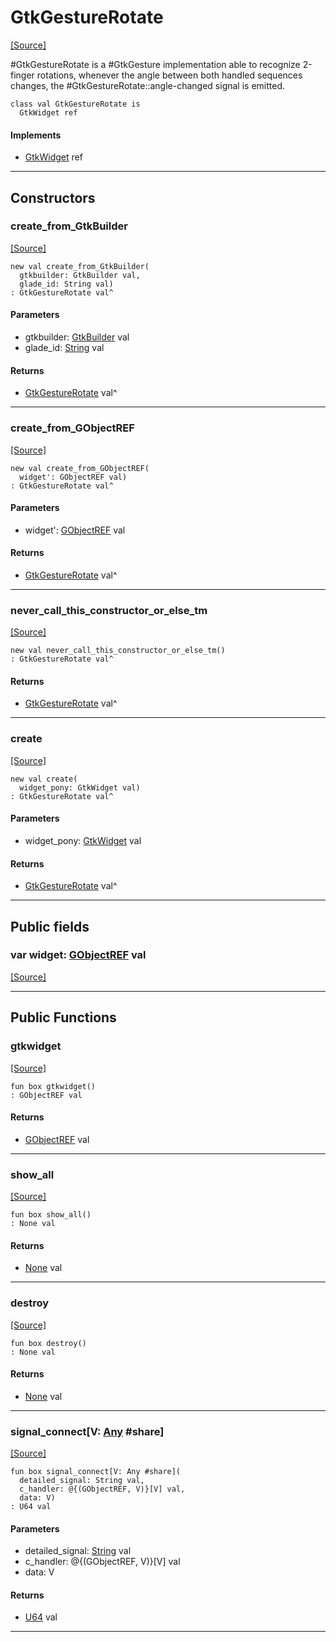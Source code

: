 # GtkGestureRotate
<span class="source-link">[[Source]](src/gtk3/GtkGestureRotate.md#L6)</span>

#GtkGestureRotate is a #GtkGesture implementation able to recognize
2-finger rotations, whenever the angle between both handled sequences
changes, the #GtkGestureRotate::angle-changed signal is emitted.


```pony
class val GtkGestureRotate is
  GtkWidget ref
```

#### Implements

* [GtkWidget](gtk3-GtkWidget.md) ref

---

## Constructors

### create_from_GtkBuilder
<span class="source-link">[[Source]](src/gtk3/GtkGestureRotate.md#L16)</span>


```pony
new val create_from_GtkBuilder(
  gtkbuilder: GtkBuilder val,
  glade_id: String val)
: GtkGestureRotate val^
```
#### Parameters

*   gtkbuilder: [GtkBuilder](gtk3-GtkBuilder.md) val
*   glade_id: [String](builtin-String.md) val

#### Returns

* [GtkGestureRotate](gtk3-GtkGestureRotate.md) val^

---

### create_from_GObjectREF
<span class="source-link">[[Source]](src/gtk3/GtkGestureRotate.md#L19)</span>


```pony
new val create_from_GObjectREF(
  widget': GObjectREF val)
: GtkGestureRotate val^
```
#### Parameters

*   widget': [GObjectREF](minimal-browser-..-gobject-GObjectREF.md) val

#### Returns

* [GtkGestureRotate](gtk3-GtkGestureRotate.md) val^

---

### never_call_this_constructor_or_else_tm
<span class="source-link">[[Source]](src/gtk3/GtkGestureRotate.md#L22)</span>


```pony
new val never_call_this_constructor_or_else_tm()
: GtkGestureRotate val^
```

#### Returns

* [GtkGestureRotate](gtk3-GtkGestureRotate.md) val^

---

### create
<span class="source-link">[[Source]](src/gtk3/GtkGestureRotate.md#L26)</span>


```pony
new val create(
  widget_pony: GtkWidget val)
: GtkGestureRotate val^
```
#### Parameters

*   widget_pony: [GtkWidget](gtk3-GtkWidget.md) val

#### Returns

* [GtkGestureRotate](gtk3-GtkGestureRotate.md) val^

---

## Public fields

### var widget: [GObjectREF](minimal-browser-..-gobject-GObjectREF.md) val
<span class="source-link">[[Source]](src/gtk3/GtkGestureRotate.md#L12)</span>



---

## Public Functions

### gtkwidget
<span class="source-link">[[Source]](src/gtk3/GtkGestureRotate.md#L14)</span>


```pony
fun box gtkwidget()
: GObjectREF val
```

#### Returns

* [GObjectREF](minimal-browser-..-gobject-GObjectREF.md) val

---

### show_all
<span class="source-link">[[Source]](src/gtk3/GtkWidget.md#L4)</span>


```pony
fun box show_all()
: None val
```

#### Returns

* [None](builtin-None.md) val

---

### destroy
<span class="source-link">[[Source]](src/gtk3/GtkWidget.md#L7)</span>


```pony
fun box destroy()
: None val
```

#### Returns

* [None](builtin-None.md) val

---

### signal_connect\[V: [Any](builtin-Any.md) #share\]
<span class="source-link">[[Source]](src/gtk3/GtkWidget.md#L10)</span>


```pony
fun box signal_connect[V: Any #share](
  detailed_signal: String val,
  c_handler: @{(GObjectREF, V)}[V] val,
  data: V)
: U64 val
```
#### Parameters

*   detailed_signal: [String](builtin-String.md) val
*   c_handler: @{(GObjectREF, V)}[V] val
*   data: V

#### Returns

* [U64](builtin-U64.md) val

---


